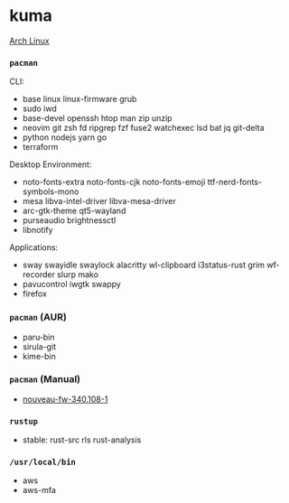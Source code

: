 kuma
========
[Arch Linux](https://archlinux.org/)

### `pacman`
CLI:

- base linux linux-firmware grub
- sudo iwd
- base-devel openssh htop man zip unzip
- neovim git zsh fd ripgrep fzf fuse2 watchexec lsd bat jq git-delta
- python nodejs yarn go
- terraform

Desktop Environment:

- noto-fonts-extra noto-fonts-cjk noto-fonts-emoji ttf-nerd-fonts-symbols-mono
- mesa libva-intel-driver libva-mesa-driver
- arc-gtk-theme qt5-wayland
- purseaudio brightnessctl
- libnotify

Applications:

- sway swayidle swaylock alacritty wl-clipboard i3status-rust grim wf-recorder slurp mako
- pavucontrol iwgtk swappy
- firefox

### `pacman` (AUR)
- paru-bin
- sirula-git
- kime-bin

### `pacman` (Manual)
- [nouveau-fw-340.108-1](https://github.com/simnalamburt/PKGBUILD/tree/main/nouveau-fw)

### `rustup`
- stable: rust-src rls rust-analysis

### `/usr/local/bin`
- aws
- aws-mfa
